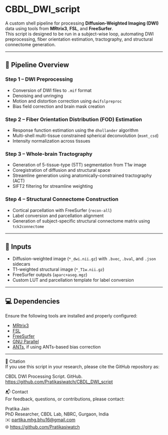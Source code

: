 # CBDL_DWI_script

A custom shell pipeline for processing **Diffusion-Weighted Imaging (DWI)** data using tools from **MRtrix3**, **FSL**, and **FreeSurfer**.   
This script is designed to be run in a subject-wise loop, automating DWI preprocessing, fiber orientation estimation, tractography, and structural connectome generation.

---

## 🧠 Pipeline Overview

### **Step 1 – DWI Preprocessing**  
- Conversion of DWI files to `.mif` format  
- Denoising and unringing  
- Motion and distortion correction using `dwifslpreproc`  
- Bias field correction and brain mask creation

### **Step 2 – Fiber Orientation Distribution (FOD) Estimation**  
- Response function estimation using the `dhollander` algorithm  
- Multi-shell multi-tissue constrained spherical deconvolution (`msmt_csd`)  
- Intensity normalization across tissues

### **Step 3 – Whole-brain Tractography**  
- Generation of 5-tissue-type (5TT) segmentation from T1w image  
- Coregistration of diffusion and structural space  
- Streamline generation using anatomically-constrained tractography (ACT)  
- SIFT2 filtering for streamline weighting

### **Step 4 – Structural Connectome Construction**  
- Cortical parcellation with FreeSurfer (`recon-all`)  
- Label conversion and parcellation alignment  
- Generation of subject-specific structural connectome matrix using `tck2connectome`

---

## 📁 Inputs

- Diffusion-weighted image (`*_dwi.nii.gz`) with `.bvec`, `.bval`, and `.json` sidecars  
- T1-weighted structural image (`*_T1w.nii.gz`)  
- FreeSurfer outputs (`aparc+aseg.mgz`)  
- Custom LUT and parcellation template for label conversion

---

## 💻 Dependencies

Ensure the following tools are installed and properly configured:  
- [MRtrix3](https://www.mrtrix.org/)  
- [FSL](https://fsl.fmrib.ox.ac.uk/fsl/fslwiki/)  
- [FreeSurfer](https://surfer.nmr.mgh.harvard.edu/)  
- [GNU Parallel](https://www.gnu.org/software/parallel/)  
- [ANTs](https://stnava.github.io/ANTs/), if using ANTs-based bias correction

---  
📄 Citation  
If you use this script in your research, please cite the GitHub repository as:

CBDL DWI Processing Script. GitHub. https://github.com/Pratikasiwatch/CBDL_DWI_script

📬 Contact  
For feedback, questions, or contributions, please contact:

Pratika Jain  
PhD Researcher, CBDL Lab, NBRC, Gurgaon, India  
✉️ partika.mhg.bhu16@gmail.com  
🌐 https://github.com/Pratikasiwatch
